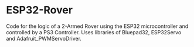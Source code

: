 # ESP32-Rover
Code for the logic of a 2-Armed Rover using the ESP32 microcontroller and controlled by a PS3 Controller.
Uses libraries of Bluepad32, ESP32Servo and Adafruit_PWMServoDriver.

